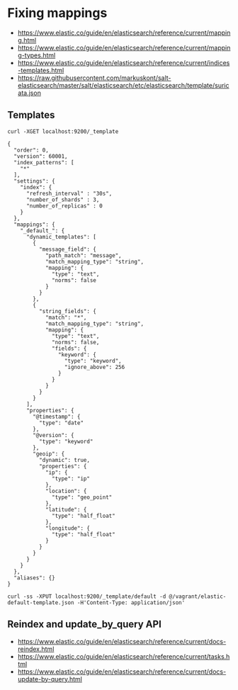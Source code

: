# Fixing mappings

* https://www.elastic.co/guide/en/elasticsearch/reference/current/mapping.html
* https://www.elastic.co/guide/en/elasticsearch/reference/current/mapping-types.html
* https://www.elastic.co/guide/en/elasticsearch/reference/current/indices-templates.html
* https://raw.githubusercontent.com/markuskont/salt-elasticsearch/master/salt/elasticsearch/etc/elasticsearch/template/suricata.json

## Templates

```
curl -XGET localhost:9200/_template
```

```
{
  "order": 0,
  "version": 60001,
  "index_patterns": [
    "*"
  ],
  "settings": {
    "index": {
      "refresh_interval" : "30s",
      "number_of_shards" : 3,
      "number_of_replicas" : 0
    }
  },
  "mappings": {
    "_default_": {
      "dynamic_templates": [
        {
          "message_field": {
            "path_match": "message",
            "match_mapping_type": "string",
            "mapping": {
              "type": "text",
              "norms": false
            }
          }
        },
        {
          "string_fields": {
            "match": "*",
            "match_mapping_type": "string",
            "mapping": {
              "type": "text",
              "norms": false,
              "fields": {
                "keyword": {
                  "type": "keyword",
                  "ignore_above": 256
                }
              }
            }
          }
        }
      ],
      "properties": {
        "@timestamp": {
          "type": "date"
        },
        "@version": {
          "type": "keyword"
        },
        "geoip": {
          "dynamic": true,
          "properties": {
            "ip": {
              "type": "ip"
            },
            "location": {
              "type": "geo_point"
            },
            "latitude": {
              "type": "half_float"
            },
            "longitude": {
              "type": "half_float"
            }
          }
        }
      }
    }
  },
  "aliases": {}
}
```

```
curl -ss -XPUT localhost:9200/_template/default -d @/vagrant/elastic-default-template.json -H'Content-Type: application/json'
```

## Reindex and update_by_query API

* https://www.elastic.co/guide/en/elasticsearch/reference/current/docs-reindex.html
* https://www.elastic.co/guide/en/elasticsearch/reference/current/tasks.html
* https://www.elastic.co/guide/en/elasticsearch/reference/current/docs-update-by-query.html
